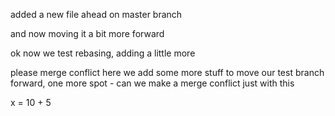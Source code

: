 added a new file ahead on master branch

and now moving it a bit more forward

ok now we test rebasing, adding a little more

please merge conflict
here we add some more stuff to move our test branch forward, one more spot - can we make a merge conflict just with this

x = 10 + 5